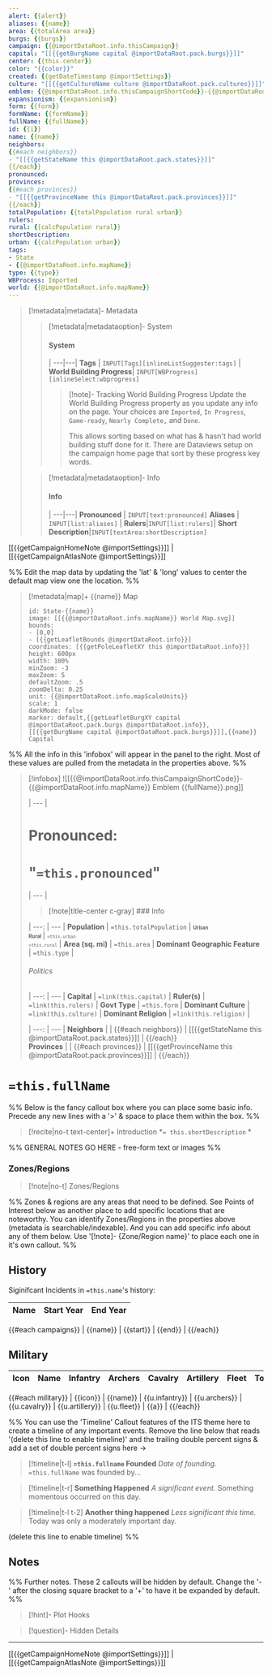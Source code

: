 ```yaml
---
alert: {{alert}}
aliases: {{name}}
area: {{totalArea area}}
burgs: {{burgs}}
campaign: {{@importDataRoot.info.thisCampaign}}
capital: "[[{{getBurgName capital @importDataRoot.pack.burgs}}]]"
center: {{this.center}}
color: "{{color}}"
created: {{getDateTimestamp @importSettings}}
culture: "[[{{getCultureName culture @importDataRoot.pack.cultures}}]]"
emblem: {{@importDataRoot.info.thisCampaignShortCode}}-{{@importDataRoot.info.mapName}} Emblem {{fullName}}.png
expansionism: {{expansionism}}
form: {{form}}
formName: {{formName}}
fullName: {{fullName}}
id: {{i}}
name: {{name}}
neighbors: 
{{#each neighbors}}
- "[[{{getStateName this @importDataRoot.pack.states}}]]"
{{/each}}
pronounced:
provinces:
{{#each provinces}}
- "[[{{getProvinceName this @importDataRoot.pack.provinces}}]]"
{{/each}}
totalPopulation: {{totalPopulation rural urban}}
rulers:
rural: {{calcPopulation rural}}
shortDescription:
urban: {{calcPopulation urban}}
tags:
- State
- {{@importDataRoot.info.mapName}}
type: {{type}}
WBProcess: Imported
world: {{@importDataRoot.info.mapName}}
---
```


> [!metadata|metadata]- Metadata 
>> [!metadata|metadataoption]- System
>> #### System
>>  |
>> ---|---|
>> **Tags** | `INPUT[Tags][inlineListSuggester:tags]` |
>> **World Building Progress**| `INPUT[WBProgress][inlineSelect:wbprogress]`
>>> [!note]- Tracking World Building Progress
>>> Update the World Building Progress property as you update any info on the page. Your choices are `Imported`, `In Progress`, `Game-ready`, `Nearly Complete,` and `Done`. 
>>> 
>>> This allows sorting based on what has & hasn't had world building stuff done for it. There are Dataviews setup on the campaign home page that sort by these progress key words.
>
>> [!metadata|metadataoption]- Info
>> #### Info
>>  |
>> ---|---|
> **Pronounced** |  `INPUT[text:pronounced]`
> **Aliases** | `INPUT[list:aliases]` |
> **Rulers**|`INPUT[list:rulers]`|
> **Short Description**|`INPUT[textArea:shortDescription]`

[[{{getCampaignHomeNote @importSettings}}]] | [[{{getCampaignAtlasNote @importSettings}}]]

%% Edit the map data by updating the 'lat' & 'long' values to center the default map view one the location. %% 

> [!metadata|map]+ {{name}} Map
> ```leaflet
> id: State-{{name}}
> image: [[{{@importDataRoot.info.mapName}} World Map.svg]]
> bounds: 
> - [0,0]
> - [{{getLeafletBounds @importDataRoot.info}}]
> coordinates: [{{getPoleLeafletXY this @importDataRoot.info}}]
> height: 600px
> width: 100%
> minZoom: -3
> maxZoom: 5
> defaultZoom: .5
> zoomDelta: 0.25
> unit: {{@importDataRoot.info.mapScaleUnits}}
> scale: 1
> darkMode: false
> marker: default,{{getLeafletBurgXY capital @importDataRoot.pack.burgs @importDataRoot.info}},[[{{getBurgName capital @importDataRoot.pack.burgs}}]],{{name}} Capital
> ```

%% All the info in this 'infobox' will appear in the panel to the right. Most of these values are pulled from the metadata in the properties above. %%

> [!infobox]
> ![[{{@importDataRoot.info.thisCampaignShortCode}}-{{@importDataRoot.info.mapName}} Emblem {{fullName}}.png]]
>
>  |
>  --- |
> 
>  # **Pronounced:**
>  # "`=this.pronounced`"
> 
>  |
>  --- |
>  
>> [!note|title-center c-gray] ### Info
> 
>  |
>  ---: | --- |
> **Population** | `=this.totalPopulation` |
>  <span style="font-size:x-small">**Urban**<br>**Rural** </span>| <span style="font-size:x-small">`=this.urban`<br>`=this.rural`</span> |
> **Area (sq. mi)** | `=this.area` |
>  **Dominant Geographic Feature** | `=this.type` |
>  
> ###### Politics
>  |
> ---: | --- |
> **Capital** | `=link(this.capital)` |
> **Ruler(s)** | `=link(this.rulers)` |
> **Govt Type** | `=this.form` |
>**Dominant Culture** | `=link(this.culture)` |
> **Dominant Religion** | `=link(this.religion)` |
>
>  |
>  ---: | --- |
>  **Neighbors** |  |
{{#each neighbors}}
>  | [[{{getStateName this @importDataRoot.pack.states}}]] |
{{/each}}  
>  **Provinces** |  |
{{#each provinces}}
>  | [[{{getProvinceName this @importDataRoot.pack.provinces}}]] |
{{/each}}  

# **`=this.fullName`**

%% Below is the fancy callout box where you can place some basic info. Precede any new lines with a '>' & space to place them within the box. %%

> [!recite|no-t text-center]+ Introduction
> *`= this.shortDescription` *

%% GENERAL NOTES GO HERE - free-form text or images %%

### Zones/Regions

> [!note|no-t] Zones/Regions

%% Zones & regions are any areas that need to be defined. See Points of Interest below as another place to add specific locations that are noteworthy. You can identify Zones/Regions in the properties above (metadata is searchable/indexable). And you can add specific info about any of them below. Use '[!note]- {Zone/Region name}' to place each one in it's own callout. %%

## History
Siginifcant Incidents in `=this.name`'s history:

| Name | Start Year | End Year |
| ---- | ---------- | -------- |
{{#each campaigns}} 
| {{name}} | {{start}} | {{end}} |
{{/each}}


## Military 
| Icon | Name | Infantry | Archers | Cavalry | Artillery | Fleet | Total |
| -----| ---- | -------- | ------- | ------- | --------- | ----- | ----- |
{{#each military}}
| {{icon}} | {{name}} | {{u.infantry}} | {{u.archers}} | {{u.cavalry}} | {{u.artillery}} | {{u.fleet}} | {{a}} |
{{/each}}

%% You can use the 'Timeline' Callout features of the ITS theme here to create a timeline of any important events. Remove the line below that reads '(delete this line to enable timeline)' and the trailing double percent signs & add a set of double percent signs here ->

> [!timeline|t-l] **`=this.fullname` Founded** _Date of founding._
> `=this.fullName` was founded by...

> [!timeline|t-r] **Something Happened** *A significant event.*
> Something momentous occurred on this day.

> [!timeline|t-l t-2] **Another thing happened** *Less significant this time.*
> Today was only a moderately important day.

(delete this line to enable timeline) %%

## Notes

%% Further notes. These 2 callouts will be hidden by default. Change the '-' after the closing square bracket to a '+' to have it be expanded by default. %%

> [!hint]- Plot Hooks
> 

> [!question]- Hidden Details
>

---

[[{{getCampaignHomeNote @importSettings}}]] | [[{{getCampaignAtlasNote @importSettings}}]]


